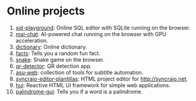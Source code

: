 # Online projects

1. [sql-playground](https://fs-frost.github.io/sql-playground/): Online SQL editor with SQLite running on the browser.
1. [mai-chat](https://fs-frost.github.io/mai-chat/): AI-powered chat running on the browser with GPU acceleration.
1. [dictionary](https://fs-frost.github.io/dictionary): Online dictionary.
1. [facts](https://fs-frost.github.io/facts/): Tells you a random fun fact.
1. [snake](https://fs-frost.github.io/snake/): Snake game on the browser.
1. [qr-detector](https://fs-frost.github.io/qr-detector/): QR detection app.
1. [asu-web](https://fs-frost.github.io/asu-web/): collection of tools for subtitle automation.
1. [syncrajo-editor-plantillas](https://fs-frost.github.io/syncrajo-editor-plantillas/): HTML project editor for http://syncrajo.net.
1. [hui](https://fs-frost.github.io/hui/): Reactive HTML UI framework for simple web applications.
1. [palindrome-gui](https://fs-frost.github.io/palindrome-gui/): Tells you if a word is a palindrome.
